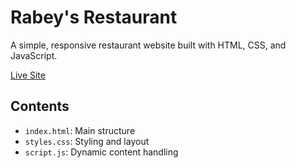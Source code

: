 # Rabey's Restaurant

A simple, responsive restaurant website built with HTML, CSS, and JavaScript.

 [Live Site](https://rabeysrestaurant.netlify.app/)

## Contents
- `index.html`: Main structure
- `styles.css`: Styling and layout
- `script.js`: Dynamic content handling
